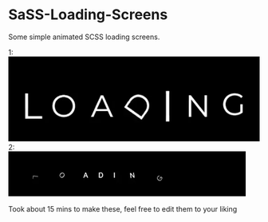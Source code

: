 # SaSS-Loading-Screens
Some simple animated SCSS loading screens.

1:
<br>
<img src="first.gif" />
<br>
2:
<br>
<img src="second.gif" />

Took about 15 mins to make these, feel free to edit them to your liking
